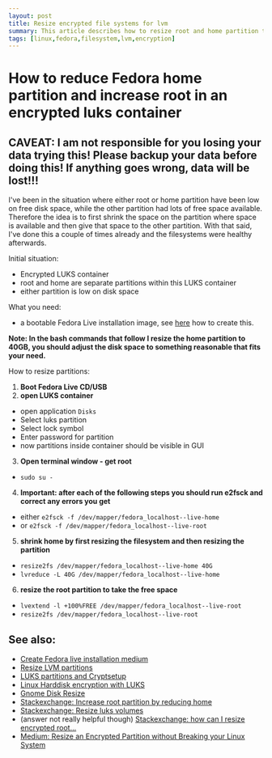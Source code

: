 ```yaml
---
layout: post
title: Resize encrypted file systems for lvm 
summary: This article describes how to resize root and home partition to reliably resize file system without destroying data 
tags: [linux,fedora,filesystem,lvm,encryption]
---
```


How to reduce Fedora home partition and increase root in an encrypted luks container
===

CAVEAT: I am not responsible for you losing your data trying this! Please backup your data before doing this! If anything goes wrong, data will be lost!!!
---

I've been in the situation where either root or home partition have been low on free disk space, while the other partition had lots of free space available. Therefore the idea is to first shrink the space on the partition where space is available and then give that space to the other partition.
With that said, I've done this a couple of times already and the filesystems were healthy afterwards.

Initial situation:
* Encrypted LUKS container
* root and home are separate partitions within this LUKS container
* either partition is low on disk space

What you need:
* a bootable Fedora Live installation image, see [here](https://docs.fedoraproject.org/en-US/quick-docs/creating-and-using-a-live-installation-image/) how to create this.

**Note: In the bash commands that follow I resize the home partition to 40GB, you should adjust the disk space to something reasonable that fits your need.**

How to resize partitions:

1. **Boot Fedora Live CD/USB**
2. **open LUKS container**
  * open application `Disks`
  * Select luks partition
  * Select lock symbol
  * Enter password for partition
  * now partitions inside container should be visible in GUI
3. **Open terminal window - get root**
  * `sudo su -`
4. **Important: after each of the following steps you should run e2fsck and correct any errors you get**
  * either `e2fsck -f /dev/mapper/fedora_localhost--live-home`
  * or `e2fsck -f /dev/mapper/fedora_localhost--live-root`
5. **shrink home by first resizing the filesystem and then resizing the partition**
  * `resize2fs /dev/mapper/fedora_localhost--live-home 40G`
  * `lvreduce -L 40G /dev/mapper/fedora_localhost--live-home`
6. **resize the root partition to take the free space**
  * `lvextend -l +100%FREE /dev/mapper/fedora_localhost--live-root`
  * `resize2fs /dev/mapper/fedora_localhost--live-root`

See also:
---
* [Create Fedora live installation medium](https://docs.fedoraproject.org/en-US/quick-docs/creating-and-using-a-live-installation-image/)
* [Resize LVM partitions](https://pingtool.org/online-resize-lvm-partitions-shrink-home-extend-root/)
* [LUKS partitions and Cryptsetup](https://unix.stackexchange.com/questions/41091/how-can-i-shrink-a-luks-partition-what-does-cryptsetup-resize-do)
* [Linux Harddisk encryption with LUKS](https://www.cyberciti.biz/hardware/howto-linux-hard-disk-encryption-with-luks-cryptsetup-command/)
* [Gnome Disk Resize](https://help.gnome.org/users/gnome-help/stable/disk-resize.html.en)
* [Stackexchange: Increase root partition by reducing home](https://unix.stackexchange.com/questions/213245/increase-root-partition-by-reducing-home)
* [Stackexchange: Resize luks volumes](https://unix.stackexchange.com/questions/505241/resize-luks-volumes)
* (answer not really helpful though) [Stackexchange: how can I resize encrypted root...](https://unix.stackexchange.com/questions/132807/how-can-i-resize-my-encrypted-root-and-home-partitions-to-give-root-more-space?noredirect=1)
* [Medium: Resize an Encrypted Partition without Breaking your Linux System](https://link.medium.com/LYpW1ozQGW)

